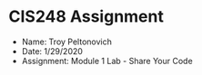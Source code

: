 # CIS248 Assignment #

- Name: Troy Peltonovich
- Date: 1/29/2020
- Assignment: Module 1 Lab - Share Your Code
